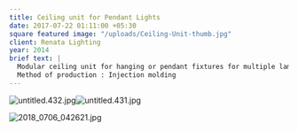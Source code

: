 ```yaml
---
title: Ceiling unit for Pendant Lights
date: 2017-07-22 01:11:00 +05:30
square featured image: "/uploads/Ceiling-Unit-thumb.jpg"
client: Renata Lighting
year: 2014
brief text: |
  Modular ceiling unit for hanging or pendant fixtures for multiple lamp series.
  Method of production : Injection molding
---
```


![untitled.432.jpg](/uploads/untitled.432.jpg)![untitled.431.jpg](/uploads/untitled.431.jpg)

![2018_0706_042621.jpg](/uploads/2018_0706_042621.jpg)